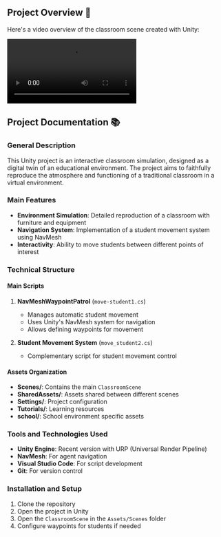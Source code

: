 ## Project Overview 🎥

Here's a video overview of the classroom scene created with Unity:

![Project Video](./Documentation/classroom.mov)

## Project Documentation 📚

### General Description

This Unity project is an interactive classroom simulation, designed as a digital twin of an educational environment. The project aims to faithfully reproduce the atmosphere and functioning of a traditional classroom in a virtual environment.

### Main Features

- **Environment Simulation**: Detailed reproduction of a classroom with furniture and equipment
- **Navigation System**: Implementation of a student movement system using NavMesh
- **Interactivity**: Ability to move students between different points of interest

### Technical Structure

#### Main Scripts

1. **NavMeshWaypointPatrol** (`move-student1.cs`)

   - Manages automatic student movement
   - Uses Unity's NavMesh system for navigation
   - Allows defining waypoints for movement

2. **Student Movement System** (`move_student2.cs`)
   - Complementary script for student movement control

#### Assets Organization

- **Scenes/**: Contains the main `ClassroomScene`
- **SharedAssets/**: Assets shared between different scenes
- **Settings/**: Project configuration
- **Tutorials/**: Learning resources
- **school/**: School environment specific assets

### Tools and Technologies Used

- **Unity Engine**: Recent version with URP (Universal Render Pipeline)
- **NavMesh**: For agent navigation
- **Visual Studio Code**: For script development
- **Git**: For version control

### Installation and Setup

1. Clone the repository
2. Open the project in Unity
3. Open the `ClassroomScene` in the `Assets/Scenes` folder
4. Configure waypoints for students if needed
